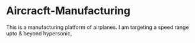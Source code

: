 # Aircracft-Manufacturing
This is a manufacturing platform of airplanes. I am targeting a speed range upto &amp; beyond hypersonic,
